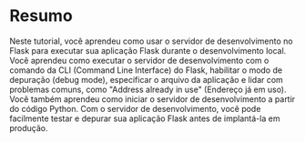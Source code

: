 # Resumo

Neste tutorial, você aprendeu como usar o servidor de desenvolvimento no Flask para executar sua aplicação Flask durante o desenvolvimento local. Você aprendeu como executar o servidor de desenvolvimento com o comando da CLI (Command Line Interface) do Flask, habilitar o modo de depuração (debug mode), especificar o arquivo da aplicação e lidar com problemas comuns, como "Address already in use" (Endereço já em uso). Você também aprendeu como iniciar o servidor de desenvolvimento a partir do código Python. Com o servidor de desenvolvimento, você pode facilmente testar e depurar sua aplicação Flask antes de implantá-la em produção.
